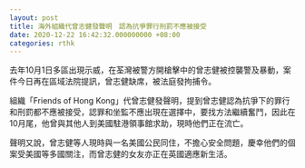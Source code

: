 ```yaml
---
layout: post
title: 海外組織代曾志健發聲明　認為抗爭罪行刑罰不應被接受
date: 2020-12-22 16:42:32.000000000 +08:00
categories: rthk
---
```


去年10月1日多區出現示威，在荃灣被警方開槍擊中的曾志健被控襲警及暴動，案件今日再在區域法院提訊，曾志健缺席，被法庭發拘捕令。

組織「Friends of Hong Kong」代曾志健發聲明，提到曾志健認為抗爭下的罪行和刑罰都不應被接受，認罪和坐監不應出現在選擇中，要找方法繼續奮鬥，因此在10月尾，他曾與其他人到美國駐港領事館求助，現時他們正在流亡。

聲明又說，曾志健等人現時與一名美國公民同住，不擔心安全問題，慶幸他們的個案受美國等多國關注，而曾志健的女友亦正在英國適應新生活。
